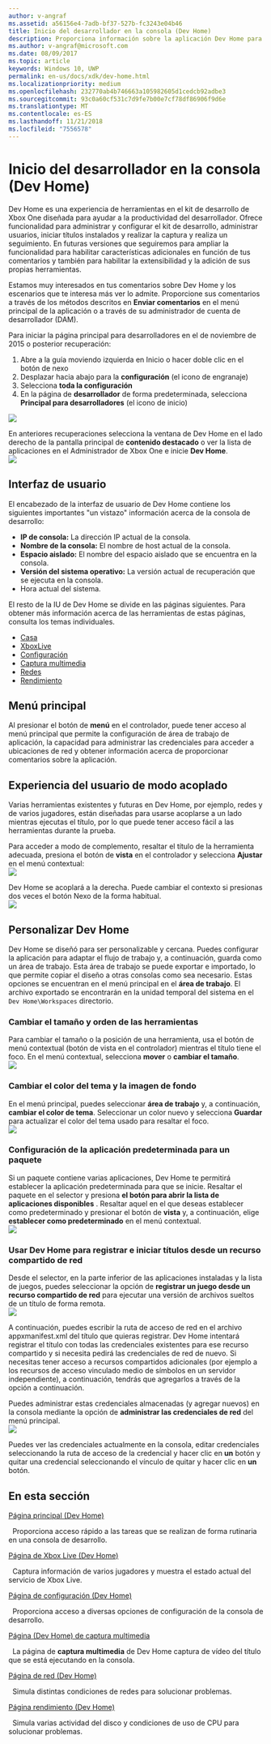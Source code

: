 ```yaml
---
author: v-angraf
ms.assetid: a56156e4-7adb-bf37-527b-fc3243e04b46
title: Inicio del desarrollador en la consola (Dev Home)
description: Proporciona información sobre la aplicación Dev Home para Xbox One.
ms.author: v-angraf@microsoft.com
ms.date: 08/09/2017
ms.topic: article
keywords: Windows 10, UWP
permalink: en-us/docs/xdk/dev-home.html
ms.localizationpriority: medium
ms.openlocfilehash: 232770ab4b746663a105982605d1cedcb92adbe3
ms.sourcegitcommit: 93c0a60cf531c7d9fe7b00e7cf78df86906f9d6e
ms.translationtype: MT
ms.contentlocale: es-ES
ms.lasthandoff: 11/21/2018
ms.locfileid: "7556578"
---
```

# <a name="developer-home-on-the-console-dev-home"></a>Inicio del desarrollador en la consola (Dev Home)
   
  
Dev Home es una experiencia de herramientas en el kit de desarrollo de Xbox One diseñada para ayudar a la productividad del desarrollador. Ofrece funcionalidad para administrar y configurar el kit de desarrollo, administrar usuarios, iniciar títulos instalados y realizar la captura y realiza un seguimiento. En futuras versiones que seguiremos para ampliar la funcionalidad para habilitar características adicionales en función de tus comentarios y también para habilitar la extensibilidad y la adición de sus propias herramientas.   
   
  
Estamos muy interesados en tus comentarios sobre Dev Home y los escenarios que te interesa más ver lo admite. Proporcione sus comentarios a través de los métodos descritos en **Enviar comentarios** en el menú principal de la aplicación o a través de su administrador de cuenta de desarrollador (DAM).   
   
  
Para iniciar la página principal para desarrolladores en el de noviembre de 2015 o posterior recuperación:  
 
   1. Abre a la guía moviendo izquierda en Inicio o hacer doble clic en el botón de nexo  
   1. Desplazar hacia abajo para la **configuración** (el icono de engranaje)   
   1. Selecciona **toda la configuración**  
   1. En la página de **desarrollador** de forma predeterminada, selecciona **Principal para desarrolladores** (el icono de inicio)   

 ![](images/dev_home_icons.png)   
  
En anteriores recuperaciones selecciona la ventana de Dev Home en el lado derecho de la pantalla principal de **contenido destacado** o ver la lista de aplicaciones en el Administrador de Xbox One e inicie **Dev Home**.   
 ![](images/dev_home_1.png) 
<a id="ID4EBC"></a>

   

## <a name="user-interface"></a>Interfaz de usuario  
   
  
El encabezado de la interfaz de usuario de Dev Home contiene los siguientes importantes "un vistazo" información acerca de la consola de desarrollo:   
 
   *  **IP de consola:** La dirección IP actual de la consola.   
   *  **Nombre de la consola:** El nombre de host actual de la consola.  
   *  **Espacio aislado:** El nombre del espacio aislado que se encuentra en la consola.  
   *  **Versión del sistema operativo:** La versión actual de recuperación que se ejecuta en la consola.
   *  Hora actual del sistema.   

   
  
El resto de la IU de Dev Home se divide en las páginas siguientes. Para obtener más información acerca de las herramientas de estas páginas, consulta los temas individuales.   
 
   *  [Casa](devhome-home.md)  
   *  [XboxLive](devhome-live.md)  
   *  [Configuración](devhome-settings.md)  
   *  [Captura multimedia](devhome-capture.md)  
   *  [Redes](devhome-networking.md)  
   *  [Rendimiento](devhome-performance.md)  

  
<a id="ID4EKE"></a>

   

## <a name="main-menu"></a>Menú principal  
   
  
Al presionar el botón de **menú** en el controlador, puede tener acceso al menú principal que permite la configuración de área de trabajo de aplicación, la capacidad para administrar las credenciales para acceder a ubicaciones de red y obtener información acerca de proporcionar comentarios sobre la aplicación.   
  
<a id="ID4EUE"></a>

   

## <a name="snap-mode-ux"></a>Experiencia del usuario de modo acoplado  
   
  
Varias herramientas existentes y futuras en Dev Home, por ejemplo, redes y de varios jugadores, están diseñadas para usarse acoplarse a un lado mientras ejecutas el título, por lo que puede tener acceso fácil a las herramientas durante la prueba.   
   
  
Para acceder a modo de complemento, resaltar el título de la herramienta adecuada, presiona el botón de **vista** en el controlador y selecciona **Ajustar** en el menú contextual:  
 ![](images/dev_home_4.png)   
  
Dev Home se acoplará a la derecha. Puede cambiar el contexto si presionas dos veces el botón Nexo de la forma habitual.  
 ![](images/dev_home_5.png)  
<a id="ID4EKF"></a>

   

## <a name="customizing-dev-home"></a>Personalizar Dev Home  
   
  
Dev Home se diseñó para ser personalizable y cercana. Puedes configurar la aplicación para adaptar el flujo de trabajo y, a continuación, guarda como un área de trabajo. Esta área de trabajo se puede exportar e importado, lo que permite copiar el diseño a otras consolas como sea necesario. Estas opciones se encuentran en el menú principal en el **área de trabajo**. El archivo exportado se encontrarán en la unidad temporal del sistema en el `Dev Home\Workspaces` directorio.   
 
<a id="ID4EVF"></a>

   

### <a name="resizing-and-reordering-tools"></a>Cambiar el tamaño y orden de las herramientas  
   
  
Para cambiar el tamaño o la posición de una herramienta, usa el botón de menú contextual (botón de vista en el controlador) mientras el título tiene el foco. En el menú contextual, selecciona **mover** o **cambiar el tamaño**.   
 ![](images/dev_home_6.png)  
<a id="ID4EEG"></a>

   

### <a name="changing-theme-color-and-background-image"></a>Cambiar el color del tema y la imagen de fondo  
   
  
En el menú principal, puedes seleccionar **área de trabajo** y, a continuación, **cambiar el color de tema**. Seleccionar un color nuevo y selecciona **Guardar** para actualizar el color del tema usado para resaltar el foco.   
 ![](images/dev_home_7.png)  
<a id="ID4EVG"></a>

   

### <a name="setting-the-default-application-for-a-package"></a>Configuración de la aplicación predeterminada para un paquete  
   
  
Si un paquete contiene varias aplicaciones, Dev Home te permitirá establecer la aplicación predeterminada para que se inicie. Resaltar el paquete en el selector y presiona **el botón para abrir la lista de aplicaciones disponibles** . Resaltar aquel en el que deseas establecer como predeterminado y presionar el botón de **vista** y, a continuación, elige **establecer como predeterminado** en el menú contextual.   
 ![](images/dev_home_setdefault.png)  
<a id="ID4EGH"></a>

   

### <a name="using-dev-home-to-register-and-launch-titles-from-a-network-share"></a>Usar Dev Home para registrar e iniciar títulos desde un recurso compartido de red  
   
  
Desde el selector, en la parte inferior de las aplicaciones instaladas y la lista de juegos, puedes seleccionar la opción de **registrar un juego desde un recurso compartido de red** para ejecutar una versión de archivos sueltos de un título de forma remota.   
 ![](images/dev_home_8.png)   
  
A continuación, puedes escribir la ruta de acceso de red en el archivo appxmanifest.xml del título que quieras registrar. Dev Home intentará registrar el título con todas las credenciales existentes para ese recurso compartido y si necesita pedirá las credenciales de red de nuevo. Si necesitas tener acceso a recursos compartidos adicionales (por ejemplo a los recursos de acceso vinculado medio de símbolos en un servidor independiente), a continuación, tendrás que agregarlos a través de la opción a continuación.   
   
  
Puedes administrar estas credenciales almacenadas (y agregar nuevos) en la consola mediante la opción de **administrar las credenciales de red** del menú principal.   
 ![](images/dev_home_9.png)   
  
Puedes ver las credenciales actualmente en la consola, editar credenciales seleccionando la ruta de acceso de la credencial y hacer clic en **un** botón y quitar una credencial seleccionando el vínculo de quitar y hacer clic en **un** botón.   
   
<a id="ID4EGAAC"></a>

   

## <a name="in-this-section"></a>En esta sección  
  
[Página principal (Dev Home)](devhome-home.md)  


&nbsp;&nbsp;Proporciona acceso rápido a las tareas que se realizan de forma rutinaria en una consola de desarrollo. 
  
  
[Página de Xbox Live (Dev Home)](devhome-live.md)  


&nbsp;&nbsp;Captura información de varios jugadores y muestra el estado actual del servicio de Xbox Live. 
  
  
[Página de configuración (Dev Home)](devhome-settings.md)  


&nbsp;&nbsp;Proporciona acceso a diversas opciones de configuración de la consola de desarrollo. 
  
  
[Página (Dev Home) de captura multimedia](devhome-capture.md)  


&nbsp;&nbsp;La página de **captura multimedia** de Dev Home captura de vídeo del título que se está ejecutando en la consola. 
  
  
[Página de red (Dev Home)](devhome-networking.md)  


&nbsp;&nbsp;Simula distintas condiciones de redes para solucionar problemas. 
  
  
[Página rendimiento (Dev Home)](devhome-performance.md)  


&nbsp;&nbsp;Simula varias actividad del disco y condiciones de uso de CPU para solucionar problemas. 
 